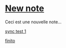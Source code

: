 # [New note](New%20note.md)

Ceci est une nouvelle note...

[sync test 1](./InsideFolder01/sync%20test%201.md)

[finito](./InsideFolder01/finito.md)
